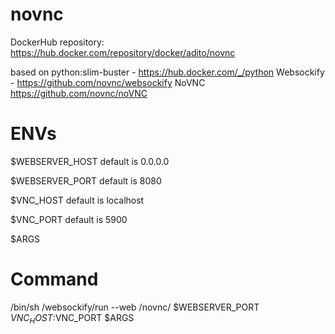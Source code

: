 # novnc
DockerHub repository: https://hub.docker.com/repository/docker/adito/novnc

based on python:slim-buster - https://hub.docker.com/_/python
Websockify - https://github.com/novnc/websockify
NoVNC https://github.com/novnc/noVNC

# ENVs

$WEBSERVER_HOST default is 0.0.0.0

$WEBSERVER_PORT default is 8080

$VNC_HOST default is localhost

$VNC_PORT default is 5900

$ARGS 

# Command
/bin/sh /websockify/run --web /novnc/ $WEBSERVER_PORT $VNC_HOST:$VNC_PORT $ARGS
